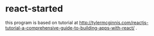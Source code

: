 # react-started
this program is based on tutorial at http://tylermcginnis.com/reactjs-tutorial-a-comprehensive-guide-to-building-apps-with-react/ .
